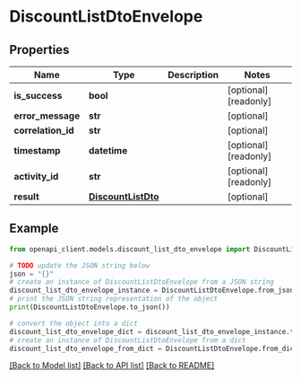 # DiscountListDtoEnvelope


## Properties

Name | Type | Description | Notes
------------ | ------------- | ------------- | -------------
**is_success** | **bool** |  | [optional] [readonly] 
**error_message** | **str** |  | [optional] 
**correlation_id** | **str** |  | [optional] 
**timestamp** | **datetime** |  | [optional] [readonly] 
**activity_id** | **str** |  | [optional] [readonly] 
**result** | [**DiscountListDto**](DiscountListDto.md) |  | [optional] 

## Example

```python
from openapi_client.models.discount_list_dto_envelope import DiscountListDtoEnvelope

# TODO update the JSON string below
json = "{}"
# create an instance of DiscountListDtoEnvelope from a JSON string
discount_list_dto_envelope_instance = DiscountListDtoEnvelope.from_json(json)
# print the JSON string representation of the object
print(DiscountListDtoEnvelope.to_json())

# convert the object into a dict
discount_list_dto_envelope_dict = discount_list_dto_envelope_instance.to_dict()
# create an instance of DiscountListDtoEnvelope from a dict
discount_list_dto_envelope_from_dict = DiscountListDtoEnvelope.from_dict(discount_list_dto_envelope_dict)
```
[[Back to Model list]](../README.md#documentation-for-models) [[Back to API list]](../README.md#documentation-for-api-endpoints) [[Back to README]](../README.md)



